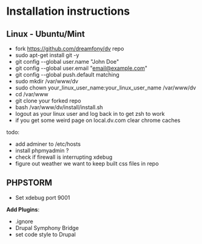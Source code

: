 # Installation instructions

## Linux - Ubuntu/Mint

- fork https://github.com/dreamfony/dv repo
- sudo apt-get install git -y
- git config --global user.name "John Doe"
- git config --global user.email "email@example.com"
- git config --global push.default matching
- sudo mkdir /var/www/dv
- sudo chown your_linux_user_name:your_linux_user_name /var/www/dv
- cd /var/www
- git clone your forked repo
- bash /var/www/dv/install/install.sh
- logout as your linux user and log back in to get zsh to work
- if you get some weird page on local.dv.com clear chrome caches

todo:
 - add adminer to /etc/hosts
 - install phpmyadmin ?
 - check if firewall is interrupting xdebug
 - figure out weather we want to keep built css files in repo
 
## PHPSTORM

- Set xdebug port 9001

**Add Plugins**:
- .ignore
- Drupal Symphony Bridge
- set code style to Drupal


